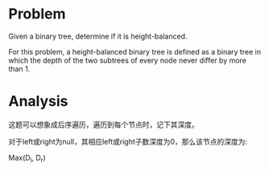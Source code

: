 # Problem

Given a binary tree, determine if it is height-balanced.

For this problem, a height-balanced binary tree is defined as a binary tree in which the depth of the two subtrees of every node never differ by more than 1.

# Analysis

这题可以想象成后序遍历，遍历到每个节点时，记下其深度。

对于left或right为null，其相应left或right子数深度为0，那么该节点的深度为:

Max(D<sub>l</sub>, D<sub>r</sub>)